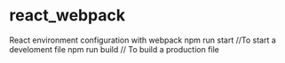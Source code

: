 # react_webpack
React environment configuration with webpack
npm run start //To start a develoment file
npm run build // To build a production file
